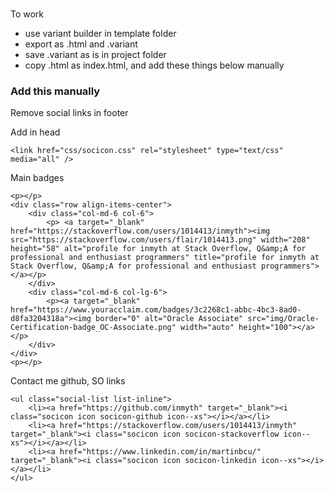 ###
To work
- use variant builder in template folder
- export as .html and .variant
- save .variant as is in project folder
- copy .html as index.html, and add these things below manually

### Add this manually

Remove social links in footer

Add in head
```
<link href="css/socicon.css" rel="stylesheet" type="text/css" media="all" />

```

Main badges 
```
<p></p>
<div class="row align-items-center">
	<div class="col-md-6 col-6">
		<p> <a target="_blank" href="https://stackoverflow.com/users/1014413/inmyth"><img src="https://stackoverflow.com/users/flair/1014413.png" width="208" height="58" alt="profile for inmyth at Stack Overflow, Q&amp;A for professional and enthusiast programmers" title="profile for inmyth at Stack Overflow, Q&amp;A for professional and enthusiast programmers"></a></p>
	</div>
	<div class="col-md-6 col-lg-6">
		<p><a target="_blank" href="https://www.youracclaim.com/badges/3c2268c1-abbc-4bc3-8ad0-d8fa3204318a"><img border="0" alt="Oracle Associate" src="img/Oracle-Certification-badge_OC-Associate.png" width="auto" height="100"></a></p>
	</div>
</div>
<p></p>
```


Contact me github, SO links
```
<ul class="social-list list-inline">
	<li><a href="https://github.com/inmyth" target="_blank"><i class="socicon icon socicon-github icon--xs"></i></a></li>
	<li><a href="https://stackoverflow.com/users/1014413/inmyth" target="_blank"><i class="socicon icon socicon-stackoverflow icon--xs"></i></a></li>
	<li><a href="https://www.linkedin.com/in/martinbcu/" target="_blank"><i class="socicon icon socicon-linkedin icon--xs"></i></a></li>
</ul>
```